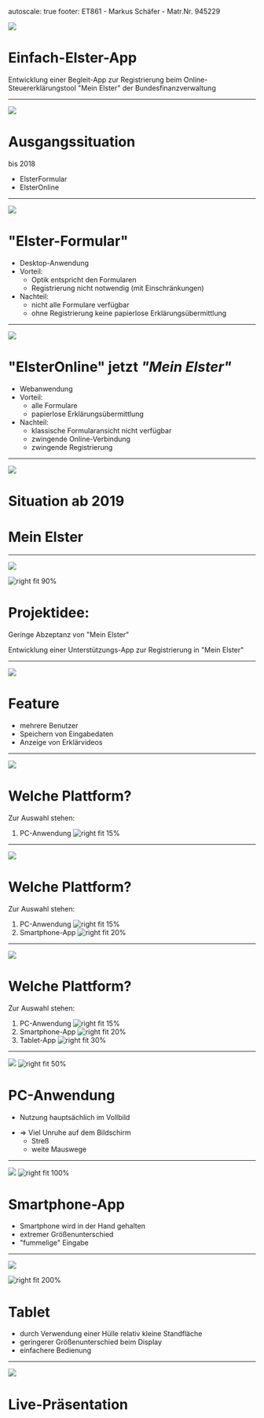 autoscale: true
footer: ET861 - Markus Schäfer - Matr.Nr. 945229

![](images/Hintergrund.png)



# **Einfach-Elster-App**

Entwicklung einer Begleit-App zur Registrierung beim 
Online-Steuererklärungstool "Mein Elster"
der Bundesfinanzverwaltung





---

![](images/Hintergrund.png)

# Ausgangssituation

bis 2018

* ElsterFormular
* ElsterOnline

---
![](images/Hintergrund.png)
# "Elster-Formular"
* Desktop-Anwendung
* Vorteil:
   	* Optik entspricht den Formularen
	* Registrierung nicht notwendig (mit Einschränkungen)
* Nachteil:
	* nicht alle Formulare verfügbar
	* ohne Registrierung keine papierlose Erklärungsübermittlung 
	
---
![](images/Hintergrund.png)
# "ElsterOnline" jetzt _**"Mein Elster"**_	
* Webanwendung
* Vorteil: 
	* alle Formulare
	* papierlose Erklärungsübermittlung
* Nachteil:
   	* klassische Formularansicht nicht verfügbar 
   	* zwingende Online-Verbindung
   	* zwingende Registrierung	

---
![](images/Hintergrund.png)

# Situation ab 2019


# Mein Elster


---
![](images/Hintergrund.png)

![right fit 90%](images/Elster.png)
# Projektidee:

Geringe Abzeptanz von "Mein Elster"

Entwicklung einer Unterstützungs-App 
zur Registrierung in "Mein Elster"

---
![](images/Hintergrund.png)

# Feature
 * mehrere Benutzer
 * Speichern von Eingabedaten
 * Anzeige von Erklärvideos

---
![](images/Hintergrund.png)

# Welche Plattform?

Zur Auswahl stehen:
1. PC-Anwendung ![right fit 15%](images/PC.png)

---

![](images/Hintergrund.png)

# Welche Plattform?

Zur Auswahl stehen:
1. PC-Anwendung ![right fit 15%](images/PC.png)
2. Smartphone-App ![right fit 20%](images/handy.png)

---

![](images/Hintergrund.png)

# Welche Plattform?

Zur Auswahl stehen:
1. PC-Anwendung ![right fit 15%](images/PC.png)
2. Smartphone-App ![right fit 20%](images/handy.png)
3. Tablet-App ![right fit 30%](images/tablet.png)


---
![](images/Hintergrund.png)
![right fit 50%](images/PC.png)
# PC-Anwendung
- Nutzung hauptsächlich im Vollbild
* => Viel Unruhe auf dem Bildschirm	
	* Streß
	* weite Mauswege	 

---
![](images/Hintergrund.png)
![right fit  100%](images/handy.png)
# Smartphone-App 
* Smartphone wird in der Hand gehalten
* extremer Größenunterschied
* "fummelige" Eingabe



---
![](images/Hintergrund.png)

![right fit 200%](images/Tablet.svg)
# Tablet

* durch Verwendung einer Hülle relativ kleine Standfläche
* geringerer Größenunterschied beim Display
* einfachere  Bedienung

---
![](images/Hintergrund.png)

# Live-Präsentation
